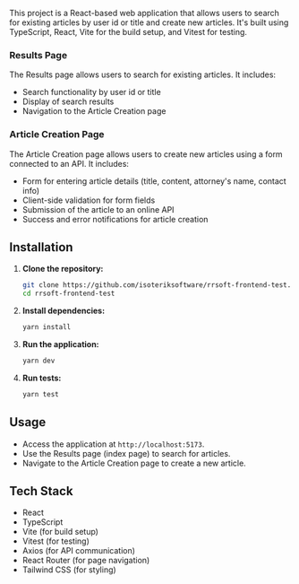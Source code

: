This project is a React-based web application that allows users to search for existing articles by user id or title and create new articles. It's built using TypeScript, React, Vite for the build setup, and Vitest for testing.

### Results Page

The Results page allows users to search for existing articles. It includes:

- Search functionality by user id or title
- Display of search results
- Navigation to the Article Creation page

### Article Creation Page

The Article Creation page allows users to create new articles using a form connected to an API. It includes:

- Form for entering article details (title, content, attorney's name, contact info)
- Client-side validation for form fields
- Submission of the article to an online API
- Success and error notifications for article creation

## Installation

1. **Clone the repository:**

   ```bash
   git clone https://github.com/isoteriksoftware/rrsoft-frontend-test.git
   cd rrsoft-frontend-test
   ```

2. **Install dependencies:**

   ```bash
   yarn install
   ```

3. **Run the application:**

   ```bash
   yarn dev
   ```

4. **Run tests:**

   ```bash
   yarn test
   ```

## Usage

- Access the application at `http://localhost:5173`.
- Use the Results page (index page) to search for articles.
- Navigate to the Article Creation page to create a new article.

## Tech Stack

- React
- TypeScript
- Vite (for build setup)
- Vitest (for testing)
- Axios (for API communication)
- React Router (for page navigation)
- Tailwind CSS (for styling)
